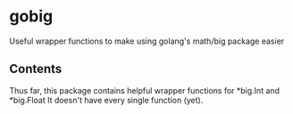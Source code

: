# gobig
 Useful wrapper functions to make using golang's math/big package easier

## Contents
Thus far, this package contains helpful wrapper functions for *big.Int and *big.Float
It doesn't have every single function (yet).